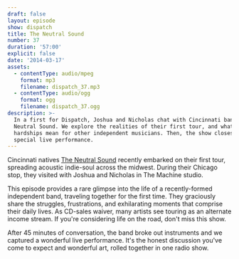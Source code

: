 ```yaml
---
draft: false
layout: episode
show: dispatch
title: The Neutral Sound
number: 37
duration: '57:00'
explicit: false
date: '2014-03-17'
assets:
  - contentType: audio/mpeg
    format: mp3
    filename: dispatch_37.mp3
  - contentType: audio/ogg
    format: ogg
    filename: dispatch_37.ogg
description: >-
  In a first for Dispatch, Joshua and Nicholas chat with Cincinnati band The
  Neutral Sound. We explore the realities of their first tour, and what their
  hardships mean for other independent musicians. Then, the show closes with a
  special live performance.
---
```

Cincinnati natives [The Neutral Sound](https://soundcloud.com/theneutralsound) recently embarked on their first tour, spreading acoustic indie-soul across the midwest. During their Chicago stop, they visited with Joshua and Nicholas in The Machine studio.

This episode provides a rare glimpse into the life of a recently-formed independent band, traveling together for the first time. They graciously share the struggles, frustrations, and exhilarating moments that comprise their daily lives. As CD-sales waiver, many artists see touring as an alternate income stream. If you're considering life on the road, don't miss this show.

After 45 minutes of conversation, the band broke out instruments and we captured a wonderful live performance. It's the honest discussion you've come to expect and wonderful art, rolled together in one radio show.